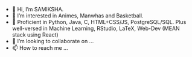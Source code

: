 - 👋 Hi, I’m SAMIKSHA.
- 👀 I’m interested in Animes, Manwhas and Basketball.
- 🌱 Proficient in Python, Java, C, HTML+CSS/JS, PostgreSQL/SQL. Plus well-versed in Machine Learning, RStudio, LaTeX, Web-Dev (MEAN stack using React)
- 💞️ I’m looking to collaborate on ...
- 📫 How to reach me ...

<!---
S-A-M-22/S-A-M-22 is a ✨ special ✨ repository because its `README.md` (this file) appears on your GitHub profile.
You can click the Preview link to take a look at your changes.
--->

